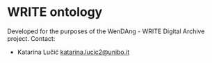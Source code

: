 # WRITE ontology

Developed for the purposes of the WenDAng - WRITE Digital Archive project.
Contact:
  - Katarina Lučić katarina.lucic2@unibo.it
